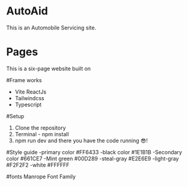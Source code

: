 # AutoAid
This is an Automobile Servicing site.

# Pages
This is a six-page website built on 

#Frame works
- Vite ReactJs
- Tailwindcss
- Typescript

#Setup
1) Clone the repository
2) Terminal - npm install
3) npm run dev and there you have the code running 😎!

#Style guide
-primary color #FF6433
-black color #1E1B1B
-Secondary color #661CE7
-Mint green #00D289
-steal-gray #E2E6E9
-light-gray #F2F2F2
-white #FFFFFF

#fonts
Manrope Font Family